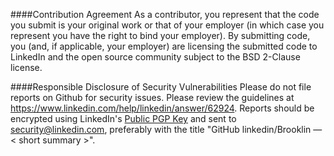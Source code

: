 ####Contribution Agreement
As a contributor, you represent that the code you submit is your original work or that of your employer (in which case you represent you have the right to bind your employer). By submitting code, you (and, if applicable, your employer) are licensing the submitted code to LinkedIn and the open source community subject to the BSD 2-Clause license.

####Responsible Disclosure of Security Vulnerabilities
Please do not file reports on Github for security issues.
Please review the guidelines at https://www.linkedin.com/help/linkedin/answer/62924.
Reports should be encrypted using LinkedIn's [Public PGP Key](https://www.linkedin.com/help/linkedin/answer/79676) and sent to [security@linkedin.com](mailto:security@linkedin.com), preferably with the title "GitHub linkedin/Brooklin — < short summary >".
